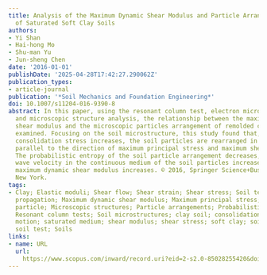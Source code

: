 ```yaml
---
title: Analysis of the Maximum Dynamic Shear Modulus and Particle Arrangement Properties
  of Saturated Soft Clay Soils
authors:
- Yi Shan
- Hai-hong Mo
- Shu-man Yu
- Jun-sheng Chen
date: '2016-01-01'
publishDate: '2025-04-28T17:42:27.290062Z'
publication_types:
- article-journal
publication: '*Soil Mechanics and Foundation Engineering*'
doi: 10.1007/s11204-016-9390-8
abstract: In this paper, using the resonant column test, electron microscope observation,
  and microscopic structure analysis, the relationship between the maximum dynamic
  shear modulus and the microscopic particles arrangement of remolded clay soil was
  examined. Focusing on the soil microstructure, this study found that, as the effective
  consolidation stress increases, the soil particles are rearranged in an orientation
  parallel to the direction of maximum principal stress and maximum shear stress.
  The probabilistic entropy of the soil particle arrangement decreases, the mechanical
  wave velocity in the continuous medium of the soil particles increases, and the
  maximum dynamic shear modulus increases. © 2016, Springer Science+Business Media
  New York.
tags:
- Clay; Elastic moduli; Shear flow; Shear strain; Shear stress; Soil testing; Wave
  propagation; Maximum dynamic shear modulus; Maximum principal stress; Microscopic
  particle; Microscopic structures; Particle arrangements; Probabilistic entropy;
  Resonant column tests; Soil microstructures; clay soil; consolidation; particle
  motion; saturated medium; shear modulus; shear stress; soft clay; soil analysis;
  soil test; Soils
links:
- name: URL
  url: 
    https://www.scopus.com/inward/record.uri?eid=2-s2.0-85028255420&doi=10.1007%2fs11204-016-9390-8&partnerID=40&md5=73105073003f23cf9b9ae4a2c28c5606
---
```

